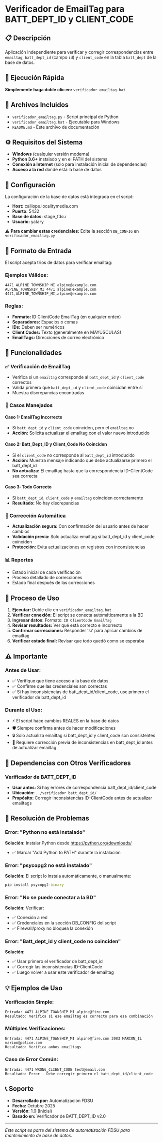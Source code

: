 # Verificador de EmailTag para BATT_DEPT_ID y CLIENT_CODE

## 📋 Descripción
Aplicación independiente para verificar y corregir correspondencias entre `emailtag`, `batt_dept_id` (campo `id`) y `client_code` en la tabla `batt_dept` de la base de datos.

## 🚀 Ejecución Rápida
**Simplemente haga doble clic en:** `verificador_emailtag.bat`

## 📁 Archivos Incluidos
- `verificador_emailtag.py` - Script principal de Python
- `verificador_emailtag.bat` - Ejecutable para Windows
- `README.md` - Este archivo de documentación

## ⚙️ Requisitos del Sistema
- **Windows** (cualquier versión moderna)
- **Python 3.6+** instalado y en el PATH del sistema
- **Conexión a Internet** (solo para instalación inicial de dependencias)
- **Acceso a la red** donde está la base de datos

## 🔧 Configuración
La configuración de la base de datos está integrada en el script:
- **Host:** calliope.localitymedia.com
- **Puerto:** 5432
- **Base de datos:** stage_fdsu
- **Usuario:** yatary

⚠️ **Para cambiar estas credenciales:** Edite la sección `DB_CONFIG` en `verificador_emailtag.py`

## 📝 Formato de Entrada
El script acepta trios de datos para verificar emailtag:

### Ejemplos Válidos:
```
4471 ALPINE_TOWNSHIP_MI alpine@example.com
ALPINE_TOWNSHIP_MI 4471 alpine@example.com
4471,ALPINE_TOWNSHIP_MI,alpine@example.com
```

### Reglas:
- **Formato:** ID ClientCode EmailTag (en cualquier orden)
- **Separadores:** Espacios o comas
- **IDs:** Deben ser numéricos
- **Client Codes:** Texto (generalmente en MAYÚSCULAS)
- **EmailTags:** Direcciones de correo electrónico

## 🎯 Funcionalidades

### ✅ Verificación de EmailTag
- Verifica si un `emailtag` corresponde al `batt_dept_id` y `client_code` correctos
- Valida primero que `batt_dept_id` y `client_code` coincidan entre sí
- Muestra discrepancias encontradas

### 🔧 Casos Manejados

#### Caso 1: EmailTag Incorrecto
- Si `batt_dept_id` y `client_code` coinciden, pero el `emailtag` no
- **Acción:** Solicita actualizar el emailtag con el valor nuevo introducido

#### Caso 2: Batt_Dept_ID y Client_Code No Coinciden
- Si el `client_code` no corresponde al `batt_dept_id` introducido
- **Acción:** Muestra mensaje indicando que debe actualizarse primero el batt_dept_id
- **No actualiza:** El emailtag hasta que la correspondencia ID-ClientCode sea correcta

#### Caso 3: Todo Correcto
- Si `batt_dept_id`, `client_code` y `emailtag` coinciden correctamente
- **Resultado:** No hay discrepancias

### 🔄 Corrección Automática
- **Actualización segura:** Con confirmación del usuario antes de hacer cambios
- **Validación previa:** Solo actualiza emailtag si batt_dept_id y client_code coinciden
- **Protección:** Evita actualizaciones en registros con inconsistencias

### 📊 Reportes
- Estado inicial de cada verificación
- Proceso detallado de correcciones
- Estado final después de las correcciones

## 🔄 Proceso de Uso

1. **Ejecutar:** Doble clic en `verificador_emailtag.bat`
2. **Verificar conexión:** El script se conecta automáticamente a la BD
3. **Ingresar datos:** Formato: `ID ClientCode EmailTag`
4. **Revisar resultados:** Ver qué está correcto e incorrecto
5. **Confirmar correcciones:** Responder 'si' para aplicar cambios de emailtag
6. **Verificar estado final:** Revisar que todo quedó como se esperaba

## ⚠️ Importante

### Antes de Usar:
- ✅ Verifique que tiene acceso a la base de datos
- ✅ Confirme que las credenciales son correctas
- ✅ Si hay inconsistencias de batt_dept_id/client_code, use primero el verificador de batt_dept_id

### Durante el Uso:
- ⚡ El script hace cambios REALES en la base de datos
- 🛡️ Siempre confirma antes de hacer modificaciones
- 🔒 Solo actualiza emailtag si batt_dept_id y client_code son consistentes
- 📌 Requiere corrección previa de inconsistencias en batt_dept_id antes de actualizar emailtag

## 🔗 Dependencias con Otros Verificadores

### Verificador de BATT_DEPT_ID
- **Usar antes:** Si hay errores de correspondencia batt_dept_id/client_code
- **Ubicación:** `../verificador batt_dept_id/`
- **Propósito:** Corregir inconsistencias ID-ClientCode antes de actualizar emailtags

## 🐛 Resolución de Problemas

### Error: "Python no está instalado"
**Solución:** Instalar Python desde https://python.org/downloads/
- ✅ Marcar "Add Python to PATH" durante la instalación

### Error: "psycopg2 no está instalado"
**Solución:** El script lo instala automáticamente, o manualmente:
```cmd
pip install psycopg2-binary
```

### Error: "No se puede conectar a la BD"
**Solución:** Verificar:
- ✅ Conexión a red
- ✅ Credenciales en la sección DB_CONFIG del script
- ✅ Firewall/proxy no bloquea la conexión

### Error: "Batt_dept_id y client_code no coinciden"
**Solución:** 
- ✅ Usar primero el verificador de batt_dept_id
- ✅ Corregir las inconsistencias ID-ClientCode
- ✅ Luego volver a usar este verificador de emailtag

## 💡 Ejemplos de Uso

### Verificación Simple:
```
Entrada: 4471 ALPINE_TOWNSHIP_MI alpine@fire.com
Resultado: Verifica si ese emailtag es correcto para esa combinación
```

### Múltiples Verificaciones:
```
Entrada: 4471 ALPINE_TOWNSHIP_MI alpine@fire.com 2083 MARION_IL marion@police.com
Resultado: Verifica ambos emailtags
```

### Caso de Error Común:
```
Entrada: 4471 WRONG_CLIENT_CODE test@email.com
Resultado: Error - Debe corregir primero el batt_dept_id/client_code
```

## 📞 Soporte
- **Desarrollado por:** Automatización FDSU
- **Fecha:** Octubre 2025
- **Versión:** 1.0 (Inicial)
- **Basado en:** Verificador de BATT_DEPT_ID v2.0

---
*Este script es parte del sistema de automatización FDSU para mantenimiento de base de datos.*
